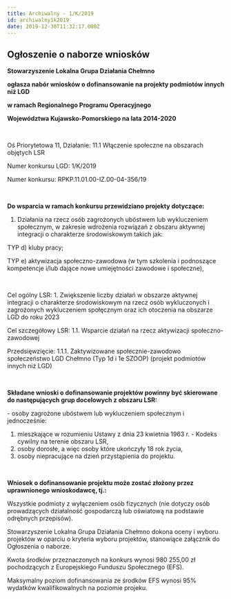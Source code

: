 ```yaml
---
title: Archiwalny - 1/K/2019
id: archiwalny1k2019
date: 2019-12-30T11:32:17.000Z
---
```

## Ogłoszenie o naborze wniosków

**Stowarzyszenie Lokalna Grupa Działania Chełmno**

**ogłasza nabór wniosków o dofinansowanie na projekty podmiotów innych niż LGD**

**w ramach Regionalnego Programu Operacyjnego**

**Województwa Kujawsko-Pomorskiego na lata 2014-2020**

**<br>**

Oś Priorytetowa 11, Działanie: 11.1 Włączenie społeczne na obszarach objętych LSR

Numer konkursu LGD: 1/K/2019

Numer konkursu: RPKP.11.01.00-IZ.00-04-356/19

<br>

**Do wsparcia w ramach konkursu przewidziano projekty dotyczące:**

1. Działania na rzecz osób zagrożonych ubóstwem lub wykluczeniem społecznym, w zakresie wdrożenia rozwiązań z obszaru aktywnej integracji o charakterze środowiskowym takich jak:

TYP d) kluby pracy;

TYP e) aktywizacja społeczno-zawodowa (w tym szkolenia i podnoszące kompetencje i/lub dające nowe umiejętności zawodowe i społeczne),

<br>

Cel ogólny LSR: 1. Zwiększenie liczby działań w obszarze aktywnej integracji o charakterze środowiskowym na rzecz osób wykluczonych i zagrożonych wykluczeniem społęcznym oraz ich otoczenia na obszarze LGD do roku 2023

Cel szczegółowy LSR: 1.1. Wsparcie działań na rzecz aktywizacji społeczno-zawodowej

Przedsięwzięcie: 1.1.1. Zaktywizowane społecznie-zawodowo społeczeństwo LGD Chełmno (Typ 1d i 1e SZOOP) (projekt podmiotów innych niż LGD)

<br>

**Składane wnioski o dofinansowanie projektów powinny być skierowane do następujących grup docelowych z obszaru LSR:**

\- osoby zagrożone ubóstwem lub wykluczeniem społecznym i jednocześnie:

1. mieszkające w rozumieniu Ustawy z dnia 23 kwietnia 1963 r. - Kodeks cywilny na terenie obszaru LSR,
2. osoby dorosłe, a więc osoby które ukończyły 18 rok życia,
3. osoby niepracujące na dzień przystąpienia do projektu.

<br>

**Wniosek o dofinansowanie projektu może zostać złożony przez uprawnionego wnioskodawcę, tj.:**

Wszystkie podmioty z wyłączeniem osób fizycznych (nie dotyczy osób prowadzących działalność gospodarczą lub oświatową na podstawie odrębnych przepisów).

Stowarzyszenie Lokalna Grupa Działania Chełmno dokona oceny i wyboru projektów w oparciu o kryteria wyboru projektów, stanowiące załącznik do Ogłoszenia o naborze.

Kwota środków przeznaczonych na konkurs wynosi 980 255,00 zł pochodzących z Europejskiego Funduszu Społecznego (EFS).

Maksymalny poziom dofinansowania ze środków EFS wynosi 95% wydatków kwalifikowalnych na poziomie projeku.
